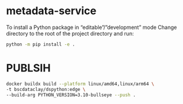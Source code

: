 # metadata-service

To install a Python package in “editable”/”development” mode Change directory to the root of the project directory and run:

```bash
python -m pip install -e .
```


# PUBLSIH

```bash
docker buildx build --platform linux/amd64,linux/arm64 \
-t bscdataclay/dspython:edge \
--build-arg PYTHON_VERSION=3.10-bullseye --push .
```